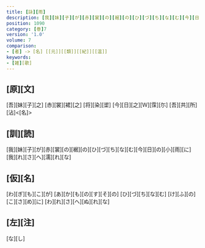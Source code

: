 ```yaml
---
title: [詠][雨]
description: [我][妹][子][が][赤][裳][の][裾][の][ひ][づ][ち][な][む][今][日][の][小][雨][に][我][れ][さ][へ][濡][れ][な]
position: 1090
category: [巻]7
version: '1.0'
volume: 7
comparison:
- [者] -> [名] [[元]][[類]][[紀]][[温]]
keywords:
- [雑][歌]
---
```


## [原][文]

[吾][妹][子][之] [赤][裳][裙][之] [将][染][埿] [今][日][之][Ｗ][霂][尓] [吾][共][所][沾]<[名]>

## [訓][読]

[我][妹][子][が][赤][裳][の][裾][の][ひ][づ][ち][な][む][今][日][の][小][雨][に][我][れ][さ][へ][濡][れ][な]

## [仮][名]

[わ][ぎ][も][こ][が] [あ][か][も][の][す][そ][の] [ひ][づ][ち][な][む] [け][ふ][の][こ][さ][め][に] [わ][れ][さ][へ][ぬ][れ][な]

## [左][注]

[な][し]
